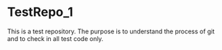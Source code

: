 # TestRepo_1
This is a test repository. The purpose is to understand the process of git and to check in all test code only. 
